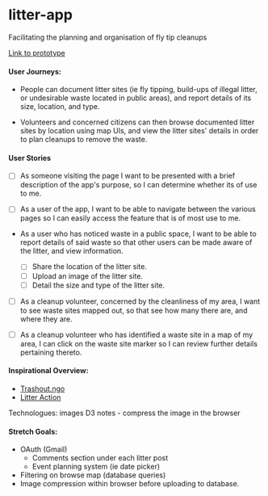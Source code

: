 # litter-app
Facilitating the planning and organisation of fly tip cleanups

[Link to prototype](https://github.com/JWLD/litter-locator)

#### User Journeys:

- People can document litter sites (ie fly tipping, build-ups of illegal litter, or undesirable waste located in public areas), and report details of its size, location, and type.

- Volunteers and concerned citizens can then browse documented litter sites by location using map UIs, and view the litter sites' details in order to plan cleanups to remove the waste.

#### User Stories
- [ ] As someone visiting the page I want to be presented with a brief description of the app's purpose, so I can determine whether its of use to me.

- [ ] As a user of the app, I want to be able to navigate  between the various pages so I can easily access the feature that is of most use to me.

- As a user who has noticed waste in a public space, I want to be able to report details of said waste so that other users can be made aware of the litter, and view information.

  - [ ] Share the location of the litter site.
  - [ ] Upload an image of the litter site.
  - [ ] Detail the size and type of the litter site.

- [ ] As a cleanup volunteer, concerned by the cleanliness of my area, I want to see waste sites mapped out, so that see how many there are, and where they are.

- [ ] As a cleanup volunteer who has identified a waste site in a map of my area, I can click on the waste site marker so I can review further details pertaining thereto.


#### Inspirational Overview:
- [Trashout.ngo](http://trashout.ngo/)
- [Litter Action](http://litteraction.org.uk)


Technologues:
images D3
notes - compress the image in the browser


#### Stretch Goals:
- OAuth (Gmail)
  - Comments section under each litter post
  - Event planning system (ie date picker)
- Filtering on browse map (database queries)
- Image compression within browser before uploading to database.

